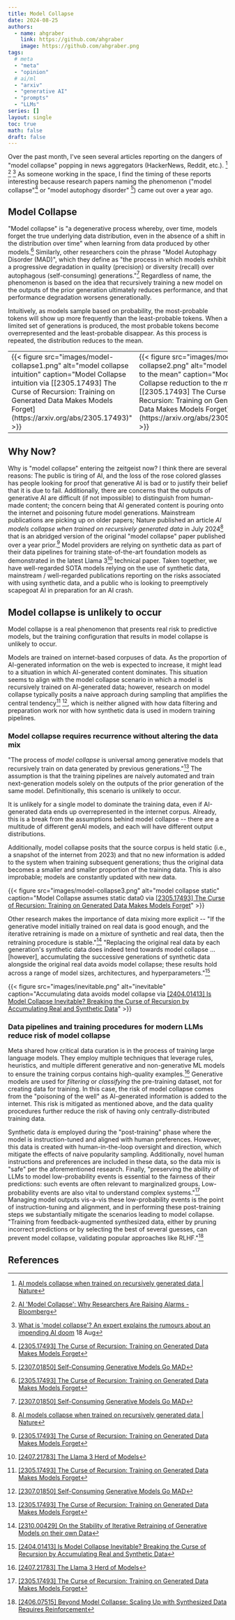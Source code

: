 ```yaml
---
title: Model Collapse
date: 2024-08-25
authors:
  - name: ahgraber
    link: https://github.com/ahgraber
    image: https://github.com/ahgraber.png
tags:
  # meta
  - "meta"
  - "opinion"
  # ai/ml
  - "arxiv"
  - "generative AI"
  - "prompts"
  - "LLMs"
series: []
layout: single
toc: true
math: false
draft: false
---
```


Over the past month, I've seen several articles reporting on the dangers of "model collapse" popping in news aggregators (HackerNews, Reddit, etc.). [^nature] [^bloomberg] [^conversation]
As someone working in the space, I find the timing of these reports interesting because research papers naming the phenomenon ("model collapse"[^recursion] or "model autophogy disorder" [^mad]) came out over a year ago.

## Model Collapse

"Model collapse" is "a degenerative process whereby, over time, models forget the true underlying data distribution, even in the absence of a shift in the distribution over time" when learning from data produced by other models.[^recursion]
Similarly, other researchers coin the phrase "Model Autophagy Disorder (MAD)", which they define as
"the process in which models exhibit a progressive degradation in quality (precision) or diversity (recall) over autophagous (self-consuming) generations."[^mad]
Regardless of name, the phenomenon is based on the idea that recursively training a new model on the outputs of the prior generation ultimately reduces performance, and that performance degradation worsens generationally.

Intuitively, as models sample based on probability, the most-probable tokens will show up more frequently than the least-probable tokens.
When a limited set of generations is produced, the most probable tokens become overrepresented and the least-probable disappear.
As this process is repeated, the distribution reduces to the mean.

<table>
<tr>
  <td style="width:50%">{{< figure
    src="images/model-collapse1.png"
    alt="model collapse intuition"
    caption="Model Collapse intuition via [[2305.17493] The Curse of Recursion: Training on Generated Data Makes Models Forget](https://arxiv.org/abs/2305.17493)" >}}
  </td>
    <td style="width:50%">{{< figure
    src="images/model-collapse2.png"
    alt="model collapse to the mean"
    caption="Model Collapse reduction to the mean via [[2305.17493] The Curse of Recursion: Training on Generated Data Makes Models Forget](https://arxiv.org/abs/2305.17493)" >}}
  </td>
</tr>
</table>

## Why Now?

Why is "model collapse" entering the zeitgeist now? I think there are several reasons:
The public is tiring of AI, and the loss of the rose colored glasses has people looking for proof that generative AI is bad or to justify their belief that it is due to fail.
Additionally, there are concerns that the outputs of generative AI are difficult (if not impossible) to distinguish from human-made content;
the concern being that AI generated content is pouring onto the internet and poisoning future model generations.
Mainstream publications are picking up on older papers;
Nature published an article _AI models collapse when trained on recursively generated data_ in July 2024[^nature] that is an abridged version of the original "model collapse" paper published over a year prior.[^recursion]
Model providers are relying on synthetic data as part of their data pipelines for training state-of-the-art foundation models as demonstrated in the latest Llama 3[^llama3] technical paper.
Taken together, we have well-regarded SOTA models relying on the use of synthetic data, mainstream / well-regarded publications reporting on the risks associated with using synthetic data,
and a public who is looking to preemptively scapegoat AI in preparation for an AI crash.

## Model collapse is unlikely to occur

Model collapse is a real phenomenon that presents real risk to predictive models, but the training configuration that results in model collapse is unlikely to occur.

Models are trained on internet-based corpuses of data. As the proportion of AI-generated information on the web is expected to increase, it might lead to a situation in which AI-generated content dominates.
This situation seems to align with the model collapse scenario in which a model is recursively trained on AI-generated data; however,
research on model collapse typically posits a naive approach during sampling that amplifies the central tendency[^recursion] [^mad],
which is neither aligned with how data filtering and preparation work nor with how synthetic data is used in modern training pipelines.

### Model collapse requires recurrence without altering the data mix

"The process of _model collapse_ is universal among generative models that recursively train on data generated by previous generations."[^recursion]
The assumption is that the training pipelines are naively automated and train next-generation models solely on the outputs of the prior generation of the same model.
Definitionally, this scenario is unlikely to occur.

It is unlikely for a single model to dominate the training data, even if AI-generated data ends up overrepresented in the internet corpus.
Already, this is a break from the assumptions behind model collapse -- there are a multitude of different genAI models, and each will have different output distributions.

Additionally, model collapse posits that the source corpus is held static (i.e., a snapshot of the internet from 2023) and that no new information is added to the system when training subsequent generations;
thus the original data becomes a smaller and smaller proportion of the training data.
This is also improbable; models are constantly updated with new data.

{{< figure
  src="images/model-collapse3.png"
  alt="model collapse static"
  caption="Model Collapse assumes static data0 via [[2305.17493] The Curse of Recursion: Training on Generated Data Makes Models Forget](https://arxiv.org/abs/2305.17493)" >}}

Other research makes the importance of data mixing more explicit --
"If the generative model initially trained on real data is good enough, and the iterative retraining is made on a mixture of synthetic and real data, then the retraining procedure is stable."[^stability]
"Replacing the original real data by each generation's synthetic data does indeed tend towards model collapse ... [however], accumulating the successive generations of synthetic data alongside the original real data avoids model collapse;
these results hold across a range of model sizes, architectures, and hyperparameters."[^inevitable]

{{< figure
  src="images/inevitable.png"
  alt="inevitable"
  caption="Accumulating data avoids model collapse via [[2404.01413] Is Model Collapse Inevitable? Breaking the Curse of Recursion by Accumulating Real and Synthetic Data](https://arxiv.org/abs/2404.01413)" >}}

### Data pipelines and training procedures for modern LLMs reduce risk of model collapse

Meta shared how critical data curation is in the process of training large language models.
They employ multiple techniques that leverage rules, heuristics, and multiple different generative and non-generative ML models to ensure the training corpus contains high-quality examples.[^llama3]
Generative models are used for _filtering_ or _classifying_ the pre-training dataset, not for creating data for training.
In this case, the risk of model collapse comes from the "poisoning of the well" as AI-generated information is added to the internet.
This risk is mitigated as mentioned above, and the data quality procedures further reduce the risk of having only centrally-distributed training data.

Synthetic data _is_ employed during the "post-training" phase where the model is instruction-tuned and aligned with human preferences.
However, this data is created with human-in-the-loop oversight and direction, which mitigate the effects of naive popularity sampling.
Additionally, novel human instructions and preferences are included in these data, so the data mix is "safe" per the aforementioned research.
Finally, "preserving the ability of LLMs to model low-probability events is essential to the fairness of their predictions: such events are often relevant to marginalized groups. Low-probability events are also vital to understand complex systems."[^recursion]
Managing model outputs vis-a-vis these low-probability events is the point of instruction-tuning and alignment, and in performing these post-training steps we substantially mitigate the scenarios leading to model collapse.
"Training from feedback-augmented synthesized data, either by pruning incorrect predictions or by selecting the best of several guesses, can prevent model collapse, validating popular approaches like RLHF."[^beyond]

## References

[^nature]: [AI models collapse when trained on recursively generated data | Nature](https://www.nature.com/articles/s41586-024-07566-y)

[^bloomberg]: [AI 'Model Collapse': Why Researchers Are Raising Alarms - Bloomberg](https://www.bloomberg.com/news/articles/2024-08-05/ai-model-collapse-why-researchers-are-raising-alarms)

[^conversation]: [What is 'model collapse'? An expert explains the rumours about an impending AI doom](https://theconversation.com/what-is-model-collapse-an-expert-explains-the-rumours-about-an-impending-ai-doom-236415) 18 Aug

[^recursion]: [[2305.17493] The Curse of Recursion: Training on Generated Data Makes Models Forget](https://arxiv.org/abs/2305.17493)

[^mad]: [[2307.01850] Self-Consuming Generative Models Go MAD](https://arxiv.org/abs/2307.01850)

[^llama3]: [[2407.21783] The Llama 3 Herd of Models](https://arxiv.org/abs/2407.21783)

[^stability]: [[2310.00429] On the Stability of Iterative Retraining of Generative Models on their own Data](https://arxiv.org/abs/2310.00429)

[^inevitable]: [[2404.01413] Is Model Collapse Inevitable? Breaking the Curse of Recursion by Accumulating Real and Synthetic Data](https://arxiv.org/abs/2404.01413)

[^beyond]: [[2406.07515] Beyond Model Collapse: Scaling Up with Synthesized Data Requires Reinforcement](https://arxiv.org/abs/2406.07515)
